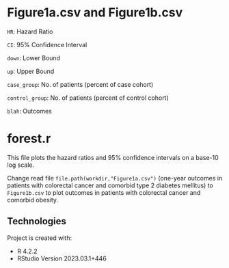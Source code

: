 # Figure1a.csv and Figure1b.csv
`HR`: Hazard Ratio

`CI`: 95% Confidence Interval

`down`: Lower Bound

`up`: Upper Bound

`case_group`: No. of patients (percent of case cohort)

`control_group`: No. of patients (percent of control cohort)

`blah`: Outcomes

# forest.r
This file plots the hazard ratios and 95% confidence intervals on a base-10 log scale.

Change read file `file.path(workdir,"Figure1a.csv")` (one-year outcomes in patients with colorectal cancer and comorbid type 2 diabetes mellitus) to `Figure1b.csv` to plot outcomes in patients with colorectal cancer and comorbid obesity.

## Technologies
Project is created with:
* R 4.2.2
* RStudio Version 2023.03.1+446

